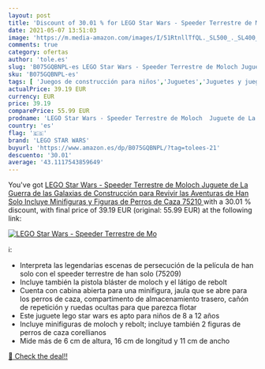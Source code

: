 ```yaml
---
layout: post
title: 'Discount of 30.01 % for LEGO Star Wars - Speeder Terrestre de Mo'
date: 2021-05-07 13:51:03
image: 'https://m.media-amazon.com/images/I/51RtnllTfQL._SL500_._SL400_.jpg'
comments: true
category: ofertas
author: 'tole.es'
slug: 'B075GQBNPL-es LEGO Star Wars - Speeder Terrestre de Moloch Juguete de La...'
sku: 'B075GQBNPL-es'
tags: [ 'Juegos de construcción para niños','Juguetes','Juguetes y juegos','Sets de construcción','lego','lego star wars', ]
actualPrice: 39.19 EUR
currency: EUR
price: 39.19
comparePrice: 55.99 EUR
prodname: 'LEGO Star Wars - Speeder Terrestre de Moloch  Juguete de La Guerra de las Galaxias de Construcción para Revivir las Aventuras de Han Solo  Incluye Minifiguras y Figuras de Perros de Caza  75210 '
country: 'es'
flag: '🇪🇸'
brand: 'LEGO STAR WARS'
buyurl: 'https://www.amazon.es/dp/B075GQBNPL/?tag=tolees-21'
descuento: '30.01'
average: '43.1117543859649'
---
```


You've got [LEGO Star Wars - Speeder Terrestre de Moloch  Juguete de La Guerra de las Galaxias de Construcción para Revivir las Aventuras de Han Solo  Incluye Minifiguras y Figuras de Perros de Caza  75210 ](https://www.amazon.es/dp/B075GQBNPL/?tag=tolees-21) with a  30.01 % discount, with final price of 39.19 EUR (original: 55.99 EUR) at the following link:

[![LEGO Star Wars - Speeder Terrestre de Mo](https://m.media-amazon.com/images/I/51RtnllTfQL._SL500_._SL400_.jpg)](https://www.amazon.es/dp/B075GQBNPL/?tag=tolees-21)

ℹ️:

- Interpreta las legendarias escenas de persecución de la película de han solo con el speeder terrestre de han solo (75209)
- Incluye también la pistola bláster de moloch y el látigo de rebolt
- Cuenta con cabina abierta para una minifigura, jaula que se abre para los perros de caza, compartimento de almacenamiento trasero, cañón de repetición y ruedas ocultas para que parezca flotar
- Este juguete lego star wars es apto para niños de 8 a 12 años
- Incluye minifiguras de moloch y rebolt; incluye también 2 figuras de perros de caza corellianos
- Mide más de 6 cm de altura, 16 cm de longitud y 11 cm de ancho

[🛒 Check the deal!!](https://www.amazon.es/dp/B075GQBNPL/?tag=tolees-21)
